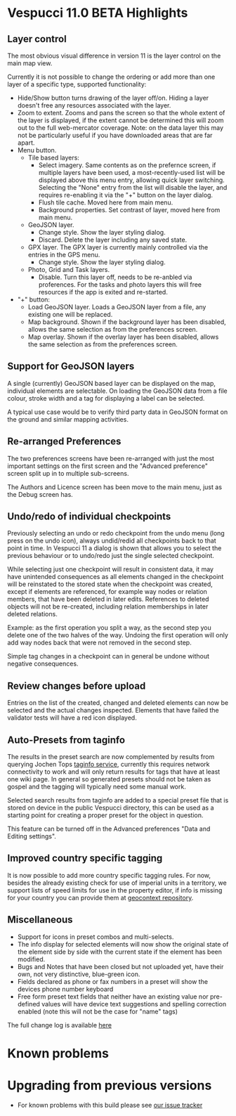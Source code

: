 # Vespucci 11.0 BETA Highlights
 
## Layer control

The most obvious visual difference in version 11 is the layer control on the main map view. 

Currently it is not possible to change the ordering or add more than one layer of a specific type, supported functionality:  

* Hide/Show button turns drawing of the layer off/on. Hiding a layer doesn't free any resources associated with the layer.
* Zoom to extent. Zooms and pans the screen so that the whole extent of the layer is displayed, if the extent cannot be determined this will zoom out to the full web-mercator coverage. Note: on the data layer this may not be particularly useful if you have downloaded areas that are far apart.
* Menu button.
    * Tile based layers: 
        * Select imagery. Same contents as on the prefernce screen, if multiple layers have been used, a most-recently-used list will be displayed above this menu entry, allowing quick layer switching. Selecting the "None" entry from the list will disable the layer, and requires re-enabling it via the "+" button on the layer dialog.
        * Flush tile cache. Moved here from main menu.
        * Background properties. Set contrast of layer, moved here from main menu.
    * GeoJSON layer. 
        * Change style. Show the layer styling dialog.
        * Discard. Delete the layer including any saved state.
    * GPX layer. The GPX layer is currently mainly controlled via the entries in the GPS menu.
        * Change style. Show the layer styling dialog.
    * Photo, Grid and Task layers.
        * Disable. Turn this layer off, needs to be re-anbled via proferences. For the tasks and photo layers this will free resources if the app is exited and re-started.
* "+" button: 
    * Load GeoJSON layer. Loads a GeoJSON layer from a file, any existing one will be replaced.
    * Map background. Shown if the background layer has been disabled, allows the same selection as from the preferences screen.
    * Map overlay. Shown if the overlay layer has been disabled, allows the same selection as from the preferences screen.
        

## Support for GeoJSON layers

A single (currently) GeoJSON based layer can be displayed on the map, individual elements are selectable. On loading the GeoJSON data from a file colour, stroke width and a tag for displaying a label can be selected.

A typical use case would be to verify third party data in GeoJSON format on the ground and similar mapping activities. 

## Re-arranged Preferences

The two preferences screens have been re-arranged with just the most important settings on the first screen and the "Advanced preference" screen split up in to multiple sub-screens.

The Authors and Licence screen has been move to the main menu, just as the Debug screen has.

## Undo/redo of individual checkpoints

Previously selecting an undo or redo checkpoint from the undo menu (long press on the undo icon), always undid/redid all checkpoints back to that point in time. In Vespucci 11 a dialog is shown that allows you to select the previous behaviour or to undo/redo just the single selected checkpoint.

While selecting just one checkpoint will result in consistent data, it may have unintended consequences as all elements changed in the checkpoint will be reinstated to the stored state when the checkpoint was created, except if elements are referenced, for example way nodes or relation members, that have been deleted in later edits. References to deleted objects will not be re-created, including relation memberships in later deleted relations.

Example: as the first operation you split a way, as the second step you delete one of the two halves of the way. Undoing the first operation will only add way nodes back that were not removed in the second step.

Simple tag changes in a checkpoint can in general be undone without negative consequences.

## Review changes before upload

Entries on the list of the created, changed and deleted elements can now be selected and the actual changes inspected. Elements that have failed the validator tests will have a red icon displayed. 

## Auto-Presets from taginfo

The results in the preset search are now complemented by results from querying Jochen Tops [taginfo service](https://taginfo.openstreetmap.org/), currently this requires network connectivity to work and will only return results for tags that have at least one wiki page. In general so generated presets should not be taken as gospel and the tagging will typically need some manual work. 

Selected search results from taginfo are added to a special preset file that is stored on device in the public Vespucci directory, this can be used as a starting point for creating a proper preset for the object in question. 

This feature can be turned off in the Advanced preferences "Data and Editing settings". 

## Improved country specific tagging

It is now possible to add more country specific tagging rules. For now, besides the already existing check for use of imperial units in a territory, we support lists of speed limits for use in the property editor, if info is missing for your country you can provide them at [geocontext repository](https://github.com/simonpoole/geocontext). 

## Miscellaneous 

* Support for icons in preset combos and multi-selects.
* The info display for selected elements will now show the original state of the element side by side with the current state if the element has been modified.
* Bugs and Notes that have been closed but not uploaded yet, have their own, not very distinctive, blue-green icon.
* Fields declared as phone or fax numbers in a preset will show the devices phone number keyboard
* Free form preset text fields that neither have an existing value nor pre-defined values will have device text suggestions and spelling correction enabled (note this will not be the case for "name" tags)

The full change log is available [here](https://github.com/MarcusWolschon/osmeditor4android/commits/master)

# Known problems

# Upgrading from previous versions

* For known problems with this build please see [our issue tracker](https://github.com/MarcusWolschon/osmeditor4android/issues)

